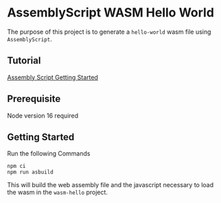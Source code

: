 # AssemblyScript WASM Hello World

The purpose of this project is to generate a `hello-world` wasm file using `AssemblyScript`.

## Tutorial

[Assembly Script Getting Started](https://www.assemblyscript.org/getting-started.html#setting-up-a-new-project)

## Prerequisite

Node version 16 required

## Getting Started
Run the following Commands

```
npm ci
npm run asbuild
```

This will build the web assembly file and the javascript necessary to load the wasm in the `wasm-hello` project.
